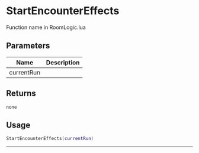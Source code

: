 # StartEncounterEffects

Function name in RoomLogic.lua

## Parameters

| Name       | Description |
| ---------- | ----------- |
| currentRun |             |

## Returns

`none`

## Usage

```lua
StartEncounterEffects(currentRun)
```

---
